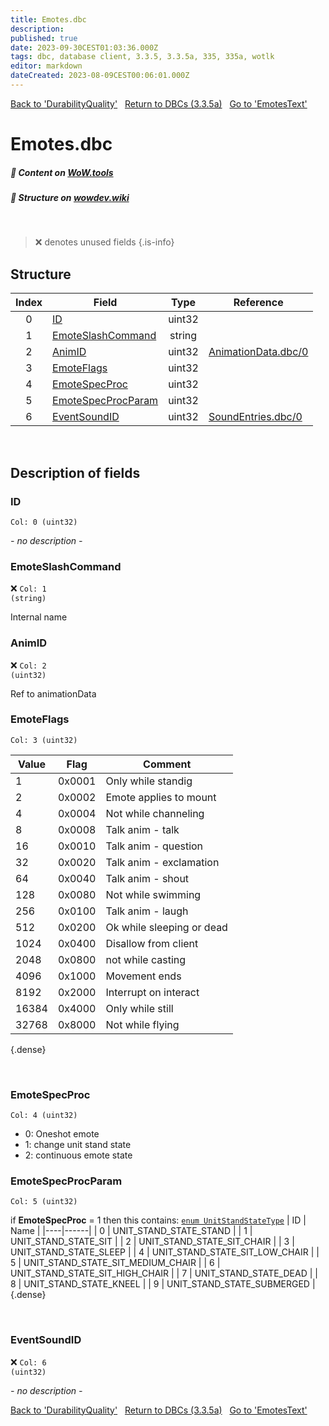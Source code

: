 ```yaml
---
title: Emotes.dbc
description:
published: true
date: 2023-09-30CEST01:03:36.000Z
tags: dbc, database client, 3.3.5, 3.3.5a, 335, 335a, wotlk
editor: markdown
dateCreated: 2023-08-09CEST00:06:01.000Z
---
```

<a href="https://trinitycore.info/files/DBC/335/durabilityquality" class="mt-5 v-btn v-btn--depressed v-btn--flat v-btn--outlined theme--light v-size--default darkblue--text text--lighten-3"><span class="v-btn__content"><i aria-hidden="true" class="v-icon notranslate v-icon--left mdi mdi-arrow-left theme--light"></i><span>Back to 'DurabilityQuality'</span></span></a>&nbsp;&nbsp;&nbsp;<a href="https://trinitycore.info/files/DBC/335/DBC" class="mt-5 v-btn v-btn--depressed v-btn--flat v-btn--outlined theme--light v-size--default darkblue--text text--lighten-3"><span class="v-btn__content"><i aria-hidden="true" class="v-icon notranslate v-icon--left mdi mdi-home-outline theme--light"></i><span>Return to DBCs (3.3.5a)</span></span></a>&nbsp;&nbsp;&nbsp;<a href="https://trinitycore.info/files/DBC/335/emotestext" class="mt-5 v-btn v-btn--depressed v-btn--flat v-btn--outlined theme--light v-size--default darkblue--text text--lighten-3"><span class="v-btn__content"><span>Go to 'EmotesText'</span><i aria-hidden="true" class="v-icon notranslate v-icon--right mdi mdi-arrow-right theme--light"></i></span></a>

# Emotes.dbc
##### :open_book: Content on [WoW.tools](https://wow.tools/dbc/?dbc=emotes&build=3.3.5.12340)
##### :pencil: Structure on [wowdev.wiki](https://wowdev.wiki/DB/Emotes)
&nbsp;

> :x: denotes unused fields
{.is-info}


## Structure

| Index | Field | Type | Reference |
| :---: | --- | :---: | --- |
| 0 | [ID](#id-alt) | uint32 |  |
| 1 | [EmoteSlashCommand](#emoteslashcommand) | string |  |
| 2 | [AnimID](#animid) | uint32 | [AnimationData.dbc/0](/files/DBC/335/animationdata#id-alt) |
| 3 | [EmoteFlags](#emoteflags) | uint32 |  |
| 4 | [EmoteSpecProc](#emotespecproc) | uint32 |  |
| 5 | [EmoteSpecProcParam](#emotespecprocparam) | uint32 |  |
| 6 | [EventSoundID](#eventsoundid) | uint32 | [SoundEntries.dbc/0](/files/DBC/335/soundentries#id-alt) |
&nbsp;
## Description of fields

### ID <!-- {#id-alt} -->
<code>Col: 0 (uint32)</code>

*- no description -*
&nbsp;

### EmoteSlashCommand
:x: <code>Col: 1 (string)</code>

Internal name
&nbsp;

### AnimID
:x: <code>Col: 2 (uint32)</code>

Ref to animationData
&nbsp;

### EmoteFlags
<code>Col: 3 (uint32)</code>

| Value | Flag | Comment |
|-------|------|---------|
| 1 | 0x0001 | Only while standig |
| 2 | 0x0002 | Emote applies to mount |
| 4 | 0x0004 | Not while channeling |
| 8 | 0x0008 | Talk anim - talk |
| 16 | 0x0010 | Talk anim - question |
| 32 | 0x0020 | Talk anim - exclamation |
| 64 | 0x0040 | Talk anim - shout |
| 128 | 0x0080 | Not while swimming |
| 256 | 0x0100 | Talk anim - laugh |
| 512 | 0x0200 | Ok while sleeping or dead |
| 1024 | 0x0400 | Disallow from client |
| 2048 | 0x0800 | not while casting |
| 4096 | 0x1000 | Movement ends |
| 8192 | 0x2000 | Interrupt on interact |
| 16384 | 0x4000 | Only while still |
| 32768 | 0x8000 | Not while flying |
{.dense}

&nbsp;

### EmoteSpecProc
<code>Col: 4 (uint32)</code>

* 0: Oneshot emote
* 1: change unit stand state
* 2: continuous emote state
&nbsp;

### EmoteSpecProcParam
<code>Col: 5 (uint32)</code>

if **EmoteSpecProc** = 1 then this contains:
[`enum UnitStandStateType`](https://github.com/TrinityCore/TrinityCore/blob/3.3.5/src/server/game/Entities/Unit/UnitDefines.h#L32-L46)
| ID | Name |
|----|------|
| 0 | UNIT_STAND_STATE_STAND |
| 1 | UNIT_STAND_STATE_SIT |
| 2 | UNIT_STAND_STATE_SIT_CHAIR |
| 3 | UNIT_STAND_STATE_SLEEP |
| 4 | UNIT_STAND_STATE_SIT_LOW_CHAIR |
| 5 | UNIT_STAND_STATE_SIT_MEDIUM_CHAIR |
| 6 | UNIT_STAND_STATE_SIT_HIGH_CHAIR |
| 7 | UNIT_STAND_STATE_DEAD |
| 8 | UNIT_STAND_STATE_KNEEL |
| 9 | UNIT_STAND_STATE_SUBMERGED |
{.dense}

&nbsp;

### EventSoundID
:x: <code>Col: 6 (uint32)</code>

*- no description -*
&nbsp;

<a href="https://trinitycore.info/files/DBC/335/durabilityquality" class="mt-5 v-btn v-btn--depressed v-btn--flat v-btn--outlined theme--light v-size--default darkblue--text text--lighten-3"><span class="v-btn__content"><i aria-hidden="true" class="v-icon notranslate v-icon--left mdi mdi-arrow-left theme--light"></i><span>Back to 'DurabilityQuality'</span></span></a>&nbsp;&nbsp;&nbsp;<a href="https://trinitycore.info/files/DBC/335/DBC" class="mt-5 v-btn v-btn--depressed v-btn--flat v-btn--outlined theme--light v-size--default darkblue--text text--lighten-3"><span class="v-btn__content"><i aria-hidden="true" class="v-icon notranslate v-icon--left mdi mdi-home-outline theme--light"></i><span>Return to DBCs (3.3.5a)</span></span></a>&nbsp;&nbsp;&nbsp;<a href="https://trinitycore.info/files/DBC/335/emotestext" class="mt-5 v-btn v-btn--depressed v-btn--flat v-btn--outlined theme--light v-size--default darkblue--text text--lighten-3"><span class="v-btn__content"><span>Go to 'EmotesText'</span><i aria-hidden="true" class="v-icon notranslate v-icon--right mdi mdi-arrow-right theme--light"></i></span></a>
